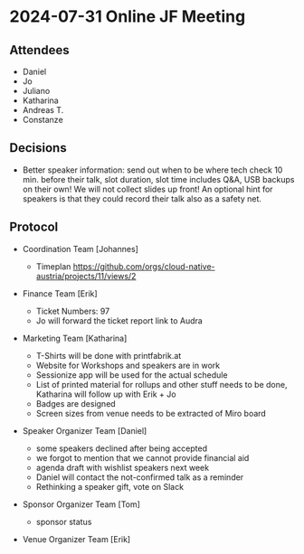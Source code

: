 # 2024-07-31 Online JF Meeting

## Attendees

- Daniel
- Jo
- Juliano
- Katharina
- Andreas T.
- Constanze

## Decisions

- Better speaker information: send out when to be where tech check 10 min. before their talk, slot duration, slot time includes Q&A, USB backups on their own!
  We will not collect slides up front! An optional hint for speakers is that they could record their talk also as a safety net.

## Protocol

- Coordination Team [Johannes]
  - Timeplan https://github.com/orgs/cloud-native-austria/projects/11/views/2

- Finance Team [Erik]
  - Ticket Numbers: 97
  - Jo will forward the ticket report link to Audra

- Marketing Team [Katharina]
  - T-Shirts will be done with printfabrik.at
  - Website for Workshops and speakers are in work
  - Sessionize app will be used for the actual schedule
  - List of printed material for rollups and other stuff needs to be done, Katharina will follow up with Erik + Jo
  - Badges are designed
  - Screen sizes from venue needs to be extracted of Miro board

- Speaker Organizer Team [Daniel]
  - some speakers declined after being accepted
  - we forgot to mention that we cannot provide financial aid
  - agenda draft with wishlist speakers next week
  - Daniel will contact the not-confirmed talk as a reminder
  - Rethinking a speaker gift, vote on Slack
  
- Sponsor Organizer Team [Tom]
  - sponsor status

- Venue Organizer Team [Erik]
